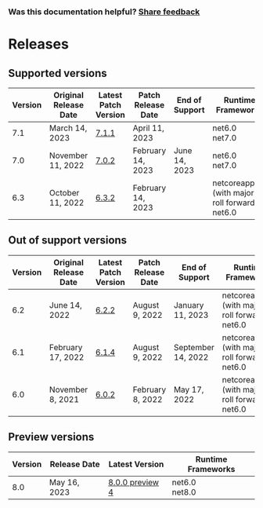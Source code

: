 
### Was this documentation helpful? [Share feedback](https://www.research.net/r/DGDQWXH?src=documentation%2Freleases)

# Releases

## Supported versions

| Version | Original Release Date | Latest Patch Version | Patch Release Date | End of Support | Runtime Frameworks |
| --- | --- | --- | --- | --- | --- |
| 7.1 | March 14, 2023 | [7.1.1](https://github.com/dotnet/dotnet-monitor/releases/tag/v7.1.1) | April 11, 2023 |  | net6.0<br/>net7.0 |
| 7.0 | November 11, 2022 | [7.0.2](https://github.com/dotnet/dotnet-monitor/releases/tag/v7.0.2) | February 14, 2023 | June 14, 2023 | net6.0<br/>net7.0 |
| 6.3 | October 11, 2022 | [6.3.2](https://github.com/dotnet/dotnet-monitor/releases/tag/v6.3.2) | February 14, 2023 |  | netcoreapp3.1 (with major roll forward)<br/>net6.0 |


## Out of support versions

| Version | Original Release Date | Latest Patch Version | Patch Release Date | End of Support | Runtime Frameworks |
| --- | --- | --- | --- | --- | --- |
| 6.2 | June 14, 2022 | [6.2.2](https://github.com/dotnet/dotnet-monitor/releases/tag/v6.2.2) | August 9, 2022 | January 11, 2023 | netcoreapp3.1 (with major roll forward)<br/>net6.0 |
| 6.1 | February 17, 2022 | [6.1.4](https://github.com/dotnet/dotnet-monitor/releases/tag/v6.1.4) | August 9, 2022 | September 14, 2022 | netcoreapp3.1 (with major roll forward)<br/>net6.0 |
| 6.0 | November 8, 2021 | [6.0.2](https://github.com/dotnet/dotnet-monitor/releases/tag/v6.0.2) | February 8, 2022 | May 17, 2022 | netcoreapp3.1 (with major roll forward)<br/>net6.0 |


## Preview versions

| Version | Release Date | Latest Version | Runtime Frameworks |
| --- | --- | --- | --- |
| 8.0 | May 16, 2023 | [8.0.0 preview 4](https://github.com/dotnet/dotnet-monitor/releases/tag/v8.0.0-preview.4.23260.4) | net6.0<br/>net8.0 |



